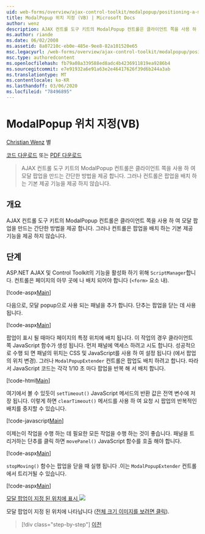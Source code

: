 ```yaml
---
uid: web-forms/overview/ajax-control-toolkit/modalpopup/positioning-a-modalpopup-vb
title: ModalPopup 위치 지정 (VB) | Microsoft Docs
author: wenz
description: AJAX 컨트롤 도구 키트의 ModalPopup 컨트롤은 클라이언트 쪽을 사용 하 여 모달 팝업을 만드는 간단한 방법을 제공 합니다. 그러나 컨트롤은 다음을 제공 하지 않습니다.
ms.author: riande
ms.date: 06/02/2008
ms.assetid: 8a07210c-eb0e-485e-9ee8-82a101520e65
msc.legacyurl: /web-forms/overview/ajax-control-toolkit/modalpopup/positioning-a-modalpopup-vb
msc.type: authoredcontent
ms.openlocfilehash: fb79a08a339588ed8adc4b4236911819ea9286b4
ms.sourcegitcommit: e7e91932a6e91a63e2e46417626f39d6b244a3ab
ms.translationtype: MT
ms.contentlocale: ko-KR
ms.lasthandoff: 03/06/2020
ms.locfileid: "78496895"
---
```

# <a name="positioning-a-modalpopup-vb"></a>ModalPopup 위치 지정(VB)

[Christian Wenz](https://github.com/wenz) 별

[코드 다운로드](https://download.microsoft.com/download/2/4/0/24052038-f942-4336-905b-b60ae56f0dd5/ModalPopup4.vb.zip) 또는 [PDF 다운로드](https://download.microsoft.com/download/b/6/a/b6ae89ee-df69-4c87-9bfb-ad1eb2b23373/modalpopup4VB.pdf)

> AJAX 컨트롤 도구 키트의 ModalPopup 컨트롤은 클라이언트 쪽을 사용 하 여 모달 팝업을 만드는 간단한 방법을 제공 합니다. 그러나 컨트롤은 팝업을 배치 하는 기본 제공 기능을 제공 하지 않습니다.

## <a name="overview"></a>개요

AJAX 컨트롤 도구 키트의 ModalPopup 컨트롤은 클라이언트 쪽을 사용 하 여 모달 팝업을 만드는 간단한 방법을 제공 합니다. 그러나 컨트롤은 팝업을 배치 하는 기본 제공 기능을 제공 하지 않습니다.

## <a name="steps"></a>단계

ASP.NET AJAX 및 Control Toolkit의 기능을 활성화 하기 위해 `ScriptManager`합니다. 컨트롤은 페이지의 아무 곳에 나 배치 되어야 합니다 (`<form>` 요소 내).

[!code-aspx[Main](positioning-a-modalpopup-vb/samples/sample1.aspx)]

다음으로, 모달 popup으로 사용 되는 패널을 추가 합니다. 단추는 팝업을 닫는 데 사용 됩니다.

[!code-aspx[Main](positioning-a-modalpopup-vb/samples/sample2.aspx)]

팝업이 표시 될 때마다 페이지의 특정 위치에 배치 됩니다. 이 작업의 경우 클라이언트 쪽 JavaScript 함수가 생성 됩니다. 먼저 패널에 액세스 하려고 시도 합니다. 성공적으로 수행 되 면 패널의 위치는 CSS 및 JavaScript를 사용 하 여 설정 됩니다 (에서 팝업의 위치 변경). 그러나 `ModalPopupExtender` 컨트롤은 팝업도 배치 하려고 합니다. 따라서 JavaScript 코드는 각각 1/10 초 마다 팝업을 반복 해 서 배치 합니다.

[!code-html[Main](positioning-a-modalpopup-vb/samples/sample3.html)]

여기에서 볼 수 있듯이 `setTimeout()` JavaScript 메서드의 반환 값은 전역 변수에 저장 됩니다. 이렇게 하면 `clearTimeout()` 메서드를 사용 하 여 요청 시 팝업의 반복적인 배치를 중지할 수 있습니다.

[!code-javascript[Main](positioning-a-modalpopup-vb/samples/sample4.js)]

이제는이 작업을 수행 하는 데 필요한 모든 작업을 수행 하는 것이 좋습니다. 패널을 트리거하는 단추를 클릭 하면 `movePanel()` JavaScript 함수를 호출 해야 합니다.

[!code-aspx[Main](positioning-a-modalpopup-vb/samples/sample5.aspx)]

`stopMoving()` 함수는 팝업을 닫을 때 실행 됩니다 .이는 `ModalPopupExtender` 컨트롤에서 트리거될 수 있습니다.

[!code-aspx[Main](positioning-a-modalpopup-vb/samples/sample6.aspx)]

[모달 팝업이 지정 된 위치에 표시 ![](positioning-a-modalpopup-vb/_static/image2.png)](positioning-a-modalpopup-vb/_static/image1.png)

모달 팝업이 지정 된 위치에 나타납니다 ([전체 크기 이미지를 보려면 클릭](positioning-a-modalpopup-vb/_static/image3.png)).

> [!div class="step-by-step"]
> [이전](handling-postbacks-from-a-modalpopup-vb.md)
